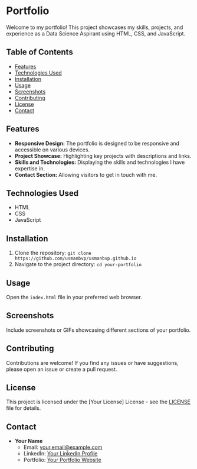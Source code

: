 # Portfolio

Welcome to my portfolio! This project showcases my skills, projects, and experience as a Data Science Aspirant using HTML, CSS, and JavaScript.

## Table of Contents
- [Features](#features)
- [Technologies Used](#technologies-used)
- [Installation](#installation)
- [Usage](#usage)
- [Screenshots](#screenshots)
- [Contributing](#contributing)
- [License](#license)
- [Contact](#contact)

## Features
- **Responsive Design:** The portfolio is designed to be responsive and accessible on various devices.
- **Project Showcase:** Highlighting key projects with descriptions and links.
- **Skills and Technologies:** Displaying the skills and technologies I have expertise in.
- **Contact Section:** Allowing visitors to get in touch with me.

## Technologies Used
- HTML
- CSS
- JavaScript

## Installation
1. Clone the repository: `git clone https://github.com/usmanbvp/usmanbvp.github.io`
2. Navigate to the project directory: `cd your-portfolio`

## Usage
Open the `index.html` file in your preferred web browser.

## Screenshots
Include screenshots or GIFs showcasing different sections of your portfolio.

## Contributing
Contributions are welcome! If you find any issues or have suggestions, please open an issue or create a pull request.

## License
This project is licensed under the [Your License] License - see the [LICENSE](LICENSE) file for details.

## Contact
- **Your Name**
  - Email: your.email@example.com
  - LinkedIn: [Your LinkedIn Profile](https://www.linkedin.com/in/your-linkedin/)
  - Portfolio: [Your Portfolio Website](https://www.your-portfolio.com/)
